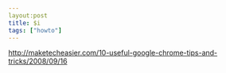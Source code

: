 ```yaml
---
layout:post
title: $i
tags: ["howto"]
---
```



http://maketecheasier.com/10-useful-google-chrome-tips-and-tricks/2008/09/16

